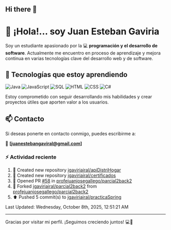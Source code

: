 ## Hi there 👋

# 👋 ¡Hola!... soy Juan Esteban Gaviria 

Soy un estudiante apasionado por la 
:computer: **programación y el desarrollo de software**. 
Actualmente me encuentro en proceso de aprendizaje y mejora continua en varias tecnologías clave del desarrollo web y de software.

## 🚀 Tecnologías que estoy aprendiendo

<p align="left">
  <img src="https://img.shields.io/badge/Java-007396?style=for-the-badge&logo=java&logoColor=white" alt="Java" />
  <img src="https://img.shields.io/badge/JavaScript-F7DF1E?style=for-the-badge&logo=javascript&logoColor=black" alt="JavaScript" />
  <img src="https://img.shields.io/badge/SQL-4479A1?style=for-the-badge&logo=postgresql&logoColor=white" alt="SQL" />
  <img src="https://img.shields.io/badge/HTML5-E34F26?style=for-the-badge&logo=html5&logoColor=white" alt="HTML" />
  <img src="https://img.shields.io/badge/CSS3-1572B6?style=for-the-badge&logo=css3&logoColor=white" alt="CSS" />
  <img src="https://img.shields.io/badge/C%23-239120?style=for-the-badge&logo=c-sharp&logoColor=white" alt="C#" />
</p>

Estoy comprometido con seguir desarrollando mis habilidades y crear proyectos útiles que aporten valor a los usuarios.

## 📫 Contacto

Si deseas ponerte en contacto conmigo, puedes escribirme a:

📧 **[juanestebangaviral@gmail.com]**


### :zap: Actividad reciente
<!--RECENT_ACTIVITY:start-->
1. 📔 Created new repository [jgaviriairal/apiDistriHogar](https://github.com/jgaviriairal/apiDistriHogar)<br>
2. 📔 Created new repository [jgaviriairal/certificados](https://github.com/jgaviriairal/certificados)<br>
3. 💪 Opened PR [#58](https://github.com/profejuanjosegallego/parcial2back2/pull/58) in [profejuanjosegallego/parcial2back2](https://github.com/profejuanjosegallego/parcial2back2)<br>
4. 🔱 Forked [jgaviriairal/parcial2back2](https://github.com/jgaviriairal/parcial2back2) from [profejuanjosegallego/parcial2back2](https://github.com/profejuanjosegallego/parcial2back2)<br>
5. ⬆️ Pushed 5 commit(s) to [jgaviriairal/practicaSpring](https://github.com/jgaviriairal/practicaSpring)<br>
<!--RECENT_ACTIVITY:end-->

<!--RECENT_ACTIVITY:last_update-->
Last Updated: Wednesday, October 8th, 2025, 12:51:21 AM
<!--RECENT_ACTIVITY:last_update_end-->

---

Gracias por visitar mi perfil. ¡Seguimos creciendo juntos! 💻🌱
